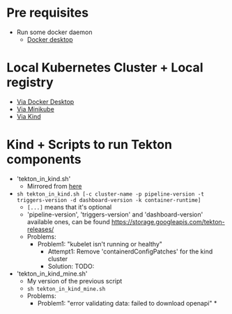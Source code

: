 # Pre requisites
* Run some docker daemon
  * [Docker desktop](https://www.docker.com/products/docker-desktop/)

# Local Kubernetes Cluster + Local registry
* [Via Docker Desktop](https://github.com/tektoncd/pipeline/blob/main/docs/developers/local-setup.md#using-docker-desktop)
* [Via Minikube](https://github.com/tektoncd/pipeline/blob/main/docs/developers/local-setup.md#using-minikube)
* [Via Kind](https://github.com/tektoncd/pipeline/blob/main/docs/developers/local-setup.md#using-minikube)

# Kind + Scripts to run Tekton components
* 'tekton_in_kind.sh'
  * Mirrored from [here](https://github.com/tektoncd/plumbing/blob/main/hack/tekton_in_kind.sh)
* `sh tekton_in_kind.sh [-c cluster-name -p pipeline-version -t triggers-version -d dashboard-version -k container-runtime]`
  * `[...]` means that it's optional
  * 'pipeline-version', 'triggers-version' and 'dashboard-version' available ones, can be found https://storage.googleapis.com/tekton-releases/
  * Problems:
    * Problem1: "kubelet isn't running or healthy"
      * Attempt1: Remove 'containerdConfigPatches' for the kind cluster
      * Solution: TODO:
* 'tekton_in_kind_mine.sh'
  * My version of the previous script
  * `sh tekton_in_kind_mine.sh`
  * Problems:
    * Problem1: "error validating data: failed to download openapi"
      * 